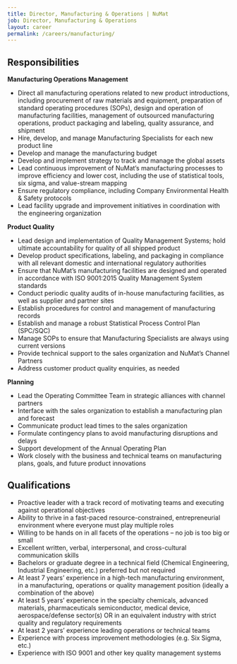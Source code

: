 ```yaml
---
title: Director, Manufacturing & Operations | NuMat
job: Director, Manufacturing & Operations
layout: career
permalink: /careers/manufacturing/
---
```


## Responsibilities

**Manufacturing Operations Management**

 * Direct all manufacturing operations related to new product introductions, including procurement of raw materials and equipment, preparation of standard operating procedures (SOPs), design and operation of manufacturing facilities, management of outsourced manufacturing operations, product packaging and labeling, quality assurance, and shipment
 * Hire, develop, and manage Manufacturing Specialists for each new product line
 * Develop and manage the manufacturing budget
 * Develop and implement strategy to track and manage the global assets
 * Lead continuous improvement of NuMat’s manufacturing processes to improve efficiency and lower cost, including the use of statistical tools, six sigma, and value-stream mapping
 * Ensure regulatory compliance, including Company Environmental Health & Safety protocols
 * Lead facility upgrade and improvement initiatives in coordination with the engineering organization

**Product Quality**

 * Lead design and implementation of Quality Management Systems; hold ultimate accountability for quality of all shipped product
 * Develop product specifications, labeling, and packaging in compliance with all relevant domestic and international regulatory authorities
 * Ensure that NuMat’s manufacturing facilities are designed and operated in accordance with ISO 9001:2015 Quality Management System standards
 * Conduct periodic quality audits of in-house manufacturing facilities, as well as supplier and partner sites
 * Establish procedures for control and management of manufacturing records
 * Establish and manage a robust Statistical Process Control Plan (SPC/SQC)
 * Manage SOPs to ensure that Manufacturing Specialists are always using current versions
 * Provide technical support to the sales organization and NuMat’s Channel Partners
 * Address customer product quality enquiries, as needed

**Planning**

 * Lead the Operating Committee Team in strategic alliances with channel partners
 * Interface with the sales organization to establish a manufacturing plan and forecast
 * Communicate product lead times to the sales organization
 * Formulate contingency plans to avoid manufacturing disruptions and delays
 * Support development of the Annual Operating Plan
 * Work closely with the business and technical teams on manufacturing plans, goals, and future product innovations

## Qualifications

 * Proactive leader with a track record of motivating teams and executing against operational objectives
 * Ability to thrive in a fast-paced resource-constrained, entrepreneurial environment where everyone must play multiple roles
 * Willing to be hands on in all facets of the operations – no job is too big or small
 * Excellent written, verbal, interpersonal, and cross-cultural communication skills
 * Bachelors or graduate degree in a technical field (Chemical Engineering, Industrial Engineering, etc.) preferred but not required
 * At least 7 years’ experience in a high-tech manufacturing environment, in a manufacturing, operations or quality management position (ideally a combination of the above)
 * At least 5 years’ experience in the specialty chemicals, advanced materials, pharmaceuticals semiconductor, medical device, aerospace/defense sector(s) OR in an equivalent industry with strict quality and regulatory requirements
 * At least 2 years’ experience leading operations or technical teams
 * Experience with process improvement methodologies (e.g. Six Sigma, etc.)
 * Experience with ISO 9001 and other key quality management systems
